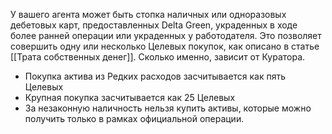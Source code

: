 У вашего агента может быть стопка наличных или одноразовых дебетовых карт, предоставленных Delta Green, украденных в ходе более ранней операции или украденных у работодателя. Это позволяет совершить одну или несколько Целевых покупок, как описано в статье [[Трата собственных денег]]. Сколько именно, зависит от Куратора. 

- Покупка актива из Редких расходов засчитывается как пять Целевых
- Крупная покупка засчитывается как 25 Целевых
- За незаконную наличность нельзя купить активы, которые можно получить только в рамках официальной операции.